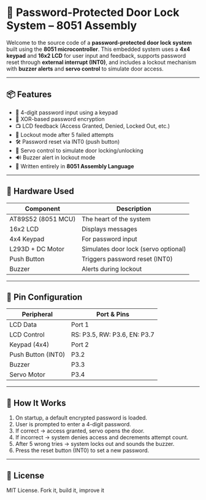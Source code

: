 # 🔐 Password-Protected Door Lock System – 8051 Assembly

Welcome to the source code of a **password-protected door lock system** built using the **8051 microcontroller**. This embedded system uses a **4x4 keypad** and **16x2 LCD** for user input and feedback, supports password reset through **external interrupt (INT0)**, and includes a lockout mechanism with **buzzer alerts** and **servo control** to simulate door access.

---

## 📦 Features

- 🔑 4-digit password input using a keypad
- 🔐 XOR-based password encryption
- 📺 LCD feedback (Access Granted, Denied, Locked Out, etc.)
- 🚨 Lockout mode after 5 failed attempts
- 🛠️ Password reset via INT0 (push button)
- 🔄 Servo control to simulate door locking/unlocking
- 🔊 Buzzer alert in lockout mode
- 🧠 Written entirely in **8051 Assembly Language**

---

## 🧰 Hardware Used

| Component         | Description                          |
|------------------|--------------------------------------|
| AT89S52 (8051 MCU)| The heart of the system             |
| 16x2 LCD          | Displays messages                   |
| 4x4 Keypad        | For password input                  |
| L293D + DC Motor  | Simulates door lock (servo optional)|
| Push Button       | Triggers password reset (INT0)      |
| Buzzer            | Alerts during lockout               |

---

## 📌 Pin Configuration

| Peripheral        | Port & Pins         |
|------------------|---------------------|
| LCD Data         | Port 1              |
| LCD Control      | RS: P3.5, RW: P3.6, EN: P3.7 |
| Keypad (4x4)     | Port 2              |
| Push Button (INT0) | P3.2               |
| Buzzer           | P3.3                |
| Servo Motor      | P3.4                |

---

## 🔄 How It Works

1. On startup, a default encrypted password is loaded.
2. User is prompted to enter a 4-digit password.
3. If correct → access granted, servo opens the door.
4. If incorrect → system denies access and decrements attempt count.
5. After 5 wrong tries → system locks out and sounds the buzzer.
6. Press the reset button (INT0) to set a new password.

---

## 📃 License

MIT License. Fork it, build it, improve it 
